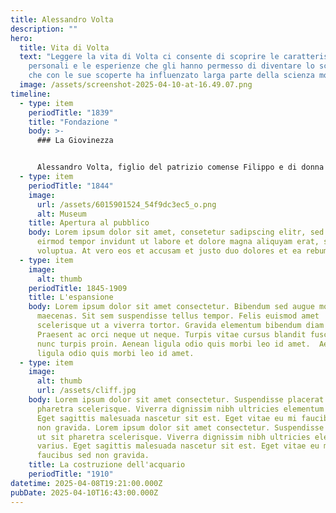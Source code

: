 ```yaml
---
title: Alessandro Volta
description: ""
hero:
  title: Vita di Volta
  text: "Leggere la vita di Volta ci consente di scoprire le caratteristiche
    personali e le esperienze che gli hanno permesso di diventare lo scienziato
    che con le sue scoperte ha influenzato larga parte della scienza moderna. "
  image: /assets/screenshot-2025-04-10-at-16.49.07.png
timeline:
  - type: item
    periodTitle: "1839"
    title: "Fondazione "
    body: >-
      ### La Giovinezza


      Alessandro Volta, figlio del patrizio comense Filippo e di donna Maddalena dei Conti Inzaghi nasce a Como il 18 febbraio del 1745. A Brunate, nella casa dell’artigiano Ludovico Monti costruttore di barometri, trascorre i primi anni di un’infanzia piuttosto preoccupante a causa di uno sviluppo linguistico così tardivo da far temere che dovesse rimanere muto; ma, sia pur lentamente, arriva alla scioltezza di parola all’età di sette anni.
  - type: item
    periodTitle: "1844"
    image:
      url: /assets/6015901524_54f9dc3ec5_o.png
      alt: Museum
    title: Apertura al pubblico
    body: Lorem ipsum dolor sit amet, consetetur sadipscing elitr, sed diam nonumy
      eirmod tempor invidunt ut labore et dolore magna aliquyam erat, sed diam
      voluptua. At vero eos et accusam et justo duo dolores et ea rebum.
  - type: item
    image:
      alt: thumb
    periodTitle: 1845-1909
    title: L'espansione
    body: Lorem ipsum dolor sit amet consectetur. Bibendum sed augue molestie ac
      maecenas. Sit sem suspendisse tellus tempor. Felis euismod amet
      scelerisque ut a viverra tortor. Gravida elementum bibendum diam maecenas.
      Praesent ac orci neque ut neque. Turpis vitae cursus blandit fusce euismod
      nunc turpis proin. Aenean ligula odio quis morbi leo id amet.  Aenean
      ligula odio quis morbi leo id amet.
  - type: item
    image:
      alt: thumb
      url: /assets/cliff.jpg
    body: Lorem ipsum dolor sit amet consectetur. Suspendisse placerat ut sit
      pharetra scelerisque. Viverra dignissim nibh ultricies elementum varius.
      Eget sagittis malesuada nascetur sit est. Eget vitae eu mi faucibus sed
      non gravida. Lorem ipsum dolor sit amet consectetur. Suspendisse placerat
      ut sit pharetra scelerisque. Viverra dignissim nibh ultricies elementum
      varius. Eget sagittis malesuada nascetur sit est. Eget vitae eu mi
      faucibus sed non gravida.
    title: La costruzione dell'acquario
    periodTitle: "1910"
datetime: 2025-04-08T19:21:00.000Z
pubDate: 2025-04-10T16:43:00.000Z
---
```

